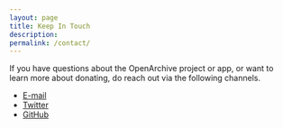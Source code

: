 ```yaml
---
layout: page
title: Keep In Touch
description: 
permalink: /contact/
---
```

<p>If you have questions about the OpenArchive project or app, or want to learn more about donating, do reach out via the following channels.</p>
<ul id="contact-links">
<li><a target="_blank" href="mailto:info@open-archive.org"><i class="fa fa-envelope-o fa-fw"></i> <span class="network-name">E-mail</span></a></li>
<li><a href="https://twitter.com/open_archive"><i class="fa fa-twitter fa-fw"></i> <span class="network-name">Twitter</span></a></li>
<li><a href="https://github.com/openarchive"><i class="fa fa-github fa-fw"></i> <span class="network-name">GitHub</span></a></li>
  </ul>


